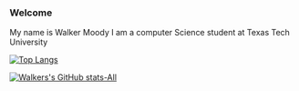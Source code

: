 ### Welcome
My name is Walker Moody 
I am a computer Science student at 
Texas Tech University

<!---
walkmoody/walkmoody is a ✨ special ✨ repository because its `README.md` (this file) appears on your GitHub profile.
You can click the Preview link to take a look at your changes.
![Walkers's GitHub stats](https://github-readme-stats.vercel.app/api?username=walkmoody&show_icons=true&github)
--->

[![Top Langs](https://github-readme-stats.vercel.app/api/top-langs/?username=walkmoody&exclude_repo=FlappyBirdClone&FlappyClone&layout=donut&count_weight=1&size_weight=0&bg_color=00000000)](https://github.com/walkmoody/github-readme-stats)

<!---
Checks for light / dark mode and displays that
--->
[![Walkers's GitHub stats-All](https://github-readme-stats.vercel.app/api?username=walkmoody&rank_icon=github&show_icons=true&&bg_color=00000000)](https://github.com/walkmoody/github-readme-stats)
